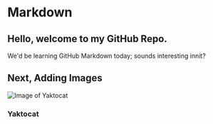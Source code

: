 # Markdown 
## Hello, welcome to my GitHub Repo.
We'd be learning GitHub Markdown today; sounds interesting innit?

## Next, Adding Images

![Image of Yaktocat](https://octodex.github.com/images/yaktocat.png)
### Yaktocat
